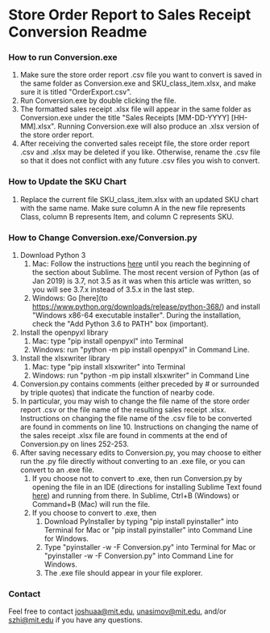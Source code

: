 # Store Order Report to Sales Receipt Conversion Readme

### How to run Conversion.exe
1. Make sure the store order report .csv file you want to convert is saved in the same folder as Conversion.exe and SKU_class_item.xlsx, and make sure it is titled "OrderExport.csv". 
2. Run Conversion.exe by double clicking the file.
3. The formatted sales receipt .xlsx file will appear in the same folder as Conversion.exe under the title "Sales Receipts [MM-DD-YYYY] [HH-MM].xlsx". Running Conversion.exe will also produce an .xlsx version of the store order report.
4. After receiving the converted sales receipt file, the store order report .csv and .xlsx may be deleted if you like. Otherwise, rename the .csv file so that it does not conflict with any future .csv files you wish to convert.

### How to Update the SKU Chart

 1. Replace the current file SKU_class_item.xlsx with an updated SKU chart with the same name. Make sure column A in the new file represents Class, column B represents Item, and column C represents SKU.

### How to Change Conversion.exe/Conversion.py
1. Download Python 3
    1. Mac: Follow the instructions [here](https://ehmatthes.github.io/pcc/chapter_01/osx_setup.html) until you reach the beginning of the section about Sublime. The most recent version of Python (as of Jan 2019) is 3.7, not 3.5 as it was when this article was written, so you will see 3.7.x instead of 3.5.x in the last step.
    2. Windows: Go [here](to https://www.python.org/downloads/release/python-368/) and install "Windows x86-64 executable installer". During the installation, check the "Add Python 3.6 to PATH" box (important).
2. Install the openpyxl library
    1. Mac: type "pip install openpyxl" into Terminal
    2. Windows: run "python -m pip install openpyxl" in Command Line.
3. Install the xlsxwriter library
    1. Mac: type "pip install xlsxwriter" into Terminal
    2. Windows: run "python -m pip install xlsxwriter" in Command Line
4. Conversion.py contains comments (either preceded by # or surrounded by triple quotes) that indicate the function of nearby code. 
5. In particular, you may wish to change the file name of the store order report .csv or the file name of the resulting sales receipt .xlsx. Instructions on changing the file name of the .csv file to be converted are found in comments on line 10. Instructions on changing the name of the sales receipt .xlsx file are found in comments at the end of Conversion.py on lines 252-253.
6. After saving necessary edits to Conversion.py, you may choose to either run the .py file directly without converting to an .exe file, or you can convert to an .exe file.
    1. If you choose not to convert to .exe, then run Conversion.py by opening the file in an IDE (directions for installing Sublime Text found [here](https://ehmatthes.github.io/pcc/chapter_01/osx_setup.html)) and running from there. In Sublime, Ctrl+B (Windows) or Command+B (Mac) will run the file.
    2. If you choose to convert to .exe, then 
        1. Download PyInstaller by typing "pip install pyinstaller" into Terminal for Mac or "pip install pyinstaller" into Command Line for Windows.
        2. Type "pyinstaller -w -F Conversion.py" into Terminal for Mac or "pyinstaller -w -F Conversion.py" into Command Line for Windows.
        3. The .exe file should appear in your file explorer.

### Contact
Feel free to contact joshuaa@mit.edu, unasimov@mit.edu, and/or szhi@mit.edu if you have any questions.